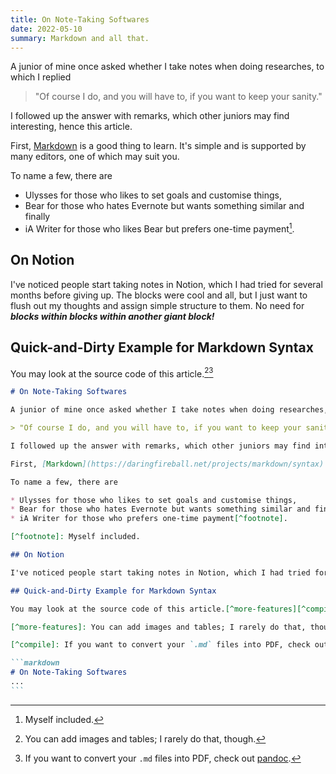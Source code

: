```yaml
---
title: On Note-Taking Softwares
date: 2022-05-10
summary: Markdown and all that.
---
```


A junior of mine once asked whether I take notes when doing researches, to which I replied 

> "Of course I do, and you will have to, if you want to keep your sanity."

I followed up the answer with remarks, which other juniors may find interesting, hence this article.

First, [Markdown](https://daringfireball.net/projects/markdown/syntax) is a good thing to learn. It's simple and is supported by many editors, one of which may suit you.

To name a few, there are

* Ulysses for those who likes to set goals and customise things,
* Bear for those who hates Evernote but wants something similar and finally
* iA Writer for those who likes Bear but prefers one-time payment[^footnote].

[^footnote]: Myself included.

## On Notion

I've noticed people start taking notes in Notion, which I had tried for several months before giving up. The blocks were cool and all, but I just want to flush out my thoughts and assign simple structure to them. No need for _**blocks within blocks within another giant block!**_

## Quick-and-Dirty Example for Markdown Syntax

You may look at the source code of this article.[^more-features][^compile]

[^more-features]: You can add images and tables; I rarely do that, though.

[^compile]: If you want to convert your `.md` files into PDF, check out [pandoc](https://pandoc.org).

````markdown
# On Note-Taking Softwares

A junior of mine once asked whether I take notes when doing researches, to which I replied 

> "Of course I do, and you will have to, if you want to keep your sanity."

I followed up the answer with remarks, which other juniors may find interesting, hence this article.

First, [Markdown](https://daringfireball.net/projects/markdown/syntax) is a good thing to learn. It's simple and is supported by many editors, one of which may suit you.

To name a few, there are

* Ulysses for those who likes to set goals and customise things,
* Bear for those who hates Evernote but wants something similar and finally
* iA Writer for those who prefers one-time payment[^footnote].

[^footnote]: Myself included.

## On Notion

I've noticed people start taking notes in Notion, which I had tried for several months before giving up. The blocks were cool and all, but I just want to flush out my thoughts and assign simple structure to them. No need for _**blocks within blocks within another giant block!**_

## Quick-and-Dirty Example for Markdown Syntax

You may look at the source code of this article.[^more-features][^compile]

[^more-features]: You can add images and tables; I rarely do that, though.

[^compile]: If you want to convert your `.md` files into PDF, check out [pandoc](https://pandoc.org).

```markdown
# On Note-Taking Softwares
... 
```
````
